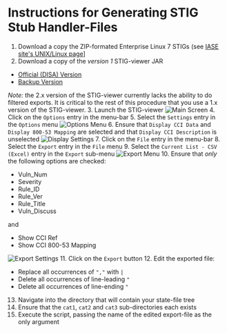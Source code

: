 # Instructions for Generating STIG Stub Handler-Files
1. Download a copy the ZIP-formated Enterprise Linux 7 STIGs (see [IASE site's UNIX/Linux page](http://iase.disa.mil/stigs/os/unix-linux/Pages/index.aspx)]
2. Download a copy of the _version 1_ STIG-viewer JAR
  - [Official (DISA) Version](http://iase.disa.mil/stigs/Documents/stig_viewer_1.2.0.jar)
  - [Backup Version](https://redmine.dicelab.net/attachments/download/89/stig_viewer_1.2.0.jar)

  *Note:* the 2.x version of the STIG-viewer currently lacks the ability to do filtered exports. It is critical to the rest of this procedure that you use a 1.x version of the STIG-viewer.
3. Launch the STIG-viewer
  ![Main Screen](https://cloud.githubusercontent.com/assets/7087031/13653867/1fbc9d8c-e622-11e5-88e7-febb515039d3.png)
4. Click on the `Options` entry in the menu-bar
5. Select the `Settings` entry in the `Options` menu
  ![Options Menu](https://cloud.githubusercontent.com/assets/7087031/13653863/1fb8761c-e622-11e5-90fd-59d4fca913a9.png)
6. Ensure that `Display CCI Data` and `Display 800-53 Mapping` are selected and that `Display CCI Description` is unselected
  ![Display Settings](https://cloud.githubusercontent.com/assets/7087031/13653864/1fb8e7f0-e622-11e5-91bc-871c446deb70.png)
7. Click on the `File` entry in the menu-bar
8. Select the `Export` entry in the `File` menu
9. Select the `Current List - CSV (Excel)` entry in the `Export` sub-menu
  ![Export Menu](https://cloud.githubusercontent.com/assets/7087031/13653866/1fba41c2-e622-11e5-9be7-ef9bf31db826.png)
10. Ensure that _only_ the following options are checked:
  - Vuln_Num
  - Severity
  - Rule_ID
  - Rule_Ver
  - Rule_Title
  - Vuln_Discuss

  and
  - Show CCI Ref
  - Show CCI 800-53 Mapping

  ![Export Settings](https://cloud.githubusercontent.com/assets/7087031/13653865/1fb99eb6-e622-11e5-9117-800038c9121b.png)
11. Click on the `Export` button
12. Edit the exported file:
  - Replace all occurrences of `","` with `|`
  - Delete all occurrences of line-leading `"`
  - Delete all occurrences of line-ending `"`
13. Navigate into the directory that will contain your state-file tree
14. Ensure that the `cat1`, `cat2` and `cat3` sub-directories each exists
15. Execute the script, passing the name of the edited export-file as the only argument
